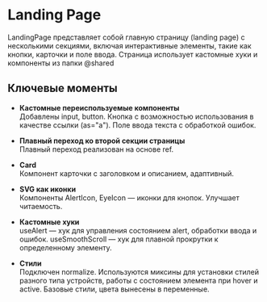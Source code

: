 # Landing Page

LandingPage представляет собой главную страницу (landing page) с несколькими секциями, включая интерактивные элементы, такие как кнопки, карточки и поле ввода. Страница использует кастомные хуки и компоненты из папки @shared

## Ключевые моменты

- **Кастомные переиспользуемые компоненты**\
  Добавлены input, button. Кнопка с возможностью использования в качестве ссылки (as="a"). Поле ввода текста с обработкой ошибок.

- **Плавный переход ко второй секции страницы**\
  Плавный переход реализован на основе ref.

- **Card**\
  Компонент карточки с заголовком и описанием, адаптивный.

- **SVG как иконки**\
  Компоненты AlertIcon, EyeIcon — иконки для кнопок. Улучшает читаемость.

- **Кастомные хуки**\
  useAlert — хук для управления состоянием alert, обработки ввода и ошибок.
  useSmoothScroll — хук для плавной прокрутки к определенному элементу.

- **Стили**\
  Подключен normalize. Используются миксины для установки стилей разного типа устройств, работы с состоянием элемента при hover и active. Базовые стили, цвета вынесены в переменные.
